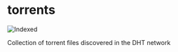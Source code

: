 torrents 
========
![Indexed](https://img.shields.io/badge/indexed-146508-blue)

Collection of torrent files discovered in the DHT network
